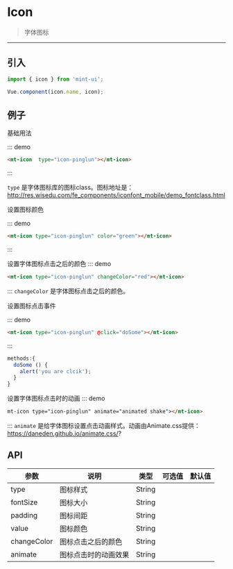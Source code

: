 # Icon

> 字体图标

----------


## 引入

```javascript
import { icon } from 'mint-ui';

Vue.component(icon.name, icon);
```

## 例子

基础用法

::: demo
```html
<mt-icon  type="icon-pinglun"></mt-icon>
```
:::

`type` 是字体图标库的图标class。图标地址是：http://res.wisedu.com/fe_components/iconfont_mobile/demo_fontclass.html

设置图标颜色

::: demo
```html
<mt-icon type="icon-pinglun" color="green"></mt-icon>
```
:::

设置字体图标点击之后的颜色
::: demo
```html
<mt-icon type="icon-pinglun" changeColor="red"></mt-icon>
```
:::
`changeColor` 是字体图标点击之后的颜色。

设置图标点击事件

::: demo
```html
<mt-icon type="icon-pinglun" @click="doSome"></mt-icon>
```
:::
```javascript
methods:{
  doSome () {
    alert('you are clcik');
  }
}
```
设置字体图标点击时的动画
::: demo
```html
mt-icon type="icon-pinglun" animate="animated shake"></mt-icon>
```
:::
`animate` 是给字体图标设置点击动画样式。动画由Animate.css提供：https://daneden.github.io/animate.css/?


## API
| 参数 | 说明 | 类型 | 可选值 | 默认值 |
|------|-------|---------|-------|--------|
| type  |  图标样式   | String    |    |     |
| fontSize | 图标大小 | String | | |
| padding  | 图标间距 | String | | |
| value | 图标颜色 | String | | |
| changeColor | 图标点击之后的颜色 | String | | |
| animate | 图标点击时的动画效果 | String | | |